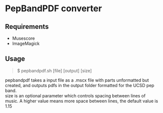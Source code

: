 # PepBandPDF converter

## Requirements

- Musescore
- ImageMagick

## Usage
> $ pepbandpdf.sh [file] [output] [size]  

pepbandpdf takes a input file as a .mscx file with parts unformatted but created, and outputs pdfs in the output folder formatted for the UCSD pep band.  
size is an optional parameter which controls spacing between lines of music. A higher value means more space between lines, the default value is 1.15
